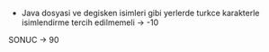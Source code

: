 * Java dosyasi ve degisken isimleri gibi yerlerde turkce karakterle isimlendirme tercih edilmemeli -> -10

SONUC -> 90